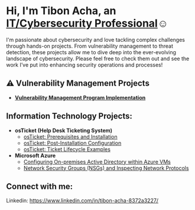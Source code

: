 <h1>Hi, I'm Tibon Acha, an <a href="https://www.linkedin.com/in/tibon-acha-8372a3227/">IT/Cybersecurity Professional</a>☺</h1>

I'm passionate about cybersecurity and love tackling complex challenges through hands-on projects. From vulnerability management to threat detection, these projects allow me to dive deep into the ever-evolving landscape of cybersecurity. Please feel free to check them out and see the work I’ve put into enhancing security operations and processes!

## ⚠️ Vulnerability Management Projects

- **[Vulnerability Management Program Implementation](https://github.com/Tacha8/vulnerability-management-program-)**



<h2> Information Technology Projects:</h2>

- <b>osTicket (Help Desk Ticketing System)</b>
  - [osTicket: Prerequisites and Installation](https://github.com/Tacha8/osticket-prereqs)
  - [osTicket: Post-Installation Configuration](https://github.com/Tacha8/post-install-config)
  - [osTicket: Ticket Lifecycle Examples](https://github.com/Tacha8/ticket-lifecycle)
- <b>Microsoft Azure</b>
  - [Configuring On-premises Active Directory within Azure VMs](https://github.com/Tacha8/configure-ad)
  - [Network Security Groups (NSGs) and Inspecting Network Protocols](https://github.com/Tacha8/azure-network-protocols)

<h2> Connect with me:</h2>

Linkedin: https://www.linkedin.com/in/tibon-acha-8372a3227/
<!--
**Tacha8/Tacha8** is a ✨ _special_ ✨ repository because its `README.md` (this file) appears on your GitHub profile.

Here are some ideas to get you started:

- 🔭 I’m currently working on ...
- 🌱 I’m currently learning ...
- 👯 I’m looking to collaborate on ...
- 🤔 I’m looking for help with ...
- 💬 Ask me about ...
- 📫 How to reach me: ...
- 😄 Pronouns: ...
- ⚡ Fun fact: ...
-->
